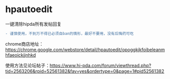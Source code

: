 # hpautoedit
一键清除hipda所有发帖回复

```diff
- 谨慎使用，不到万不得已必须自ban的情形，最好不要用，没有后悔药可吃
```

chrome商店地址：https://chrome.google.com/webstore/detail/hpautoedit/opoggkjkfoibeleanmhfaeoickjjnhkd

使用方法见论坛帖子：https://www.hi-pda.com/forum/viewthread.php?tid=2563206&rpid=52561382&fav=yes&ordertype=0&page=1#pid52561382
